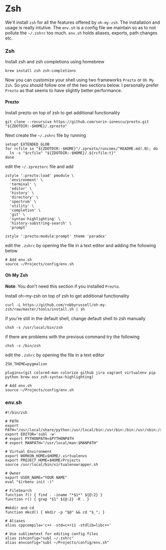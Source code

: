 # Zsh

We'll install `zsh` for all the features offered by `oh-my-zsh`. The installation and usage is really intutive. The `env.sh` is a config file we maintain so as to not pollute the `~/.zshrc` too much. `env.sh` holds aliases, exports, path changes etc.

### Zsh

Install zsh and zsh completions using homebrew

    brew install zsh zsh-completions

Now you can customize your shell using two frameworks `Prezto` or `Oh My Zsh`. So you should follow one of the two sections below. I personally prefer `Prezto` as that seems to have slightly better performance.

#### Prezto
Install prezto on top of zsh to get additional functionality

    git clone --recursive https://github.com/sorin-ionescu/prezto.git "${ZDOTDIR:-$HOME}/.zprezto"

Next create the `~/.zshrc` file by running

    setopt EXTENDED_GLOB
    for rcfile in "${ZDOTDIR:-$HOME}"/.zprezto/runcoms/^README.md(.N); do
      ln -s "$rcfile" "${ZDOTDIR:-$HOME}/.${rcfile:t}"
    done

edit the `~/.zpreztorc` file and add

    zstyle ':prezto:load' pmodule \
      'environment' \
      'terminal' \
      'editor' \
      'history' \
      'directory' \
      'spectrum' \
      'utility' \
      'completion' \
      'git' \
      'syntax-highlighting' \
      'history-substring-search' \
      'prompt'

    zstyle ':prezto:module:prompt' theme 'paradox'

edit the `.zshrc` by opening the file in a text editor and adding the following below

    # Add env.sh
    source ~/Projects/config/env.sh


#### Oh My Zsh

**Note**: You don't need this section if you installed `Prezto`.

Install oh-my-zsh on top of zsh to get additional functionality

    curl -L https://github.com/robbyrussell/oh-my-zsh/raw/master/tools/install.sh | sh

if you're still in the default shell, change default shell to zsh manually

    chsh -s /usr/local/bin/zsh
    
if there are problems with the previous command try the following

    chsh -s /bin/zsh

edit the `.zshrc` by opening the file in a text editor

    ZSH_THEME=pygmalion

    plugins=(git colored-man colorize github jira vagrant virtualenv pip python brew osx zsh-syntax-highlighting)

    # Add env.sh
    source ~/Projects/config/env.sh

### env.sh
~~~
#!/bin/zsh

# PATH
export PATH="/usr/local/share/python:/usr/local/bin:/usr/bin:/bin:/usr/sbin:/sbin"
export EDITOR='subl -w'
# export PYTHONPATH=$PYTHONPATH
# export MANPATH="/usr/local/man:$MANPATH"

# Virtual Environment
export WORKON_HOME=$HOME/.virtualenvs
export PROJECT_HOME=$HOME/Projects
source /usr/local/bin/virtualenvwrapper.sh

# Owner
export USER_NAME="YOUR NAME"
eval "$(rbenv init -)"

# FileSearch
function f() { find . -iname "*$1*" ${@:2} }
function r() { grep "$1" ${@:2} -R . }

#mkdir and cd
function mkcd() { mkdir -p "$@" && cd "$_"; }

# Aliases
alias cppcompile='c++ -std=c++11 -stdlib=libc++'

# Use sublimetext for editing config files
alias zshconfig="subl ~/.zshrc"
alias envconfig="subl ~/Projects/config/env.sh"
~~~
